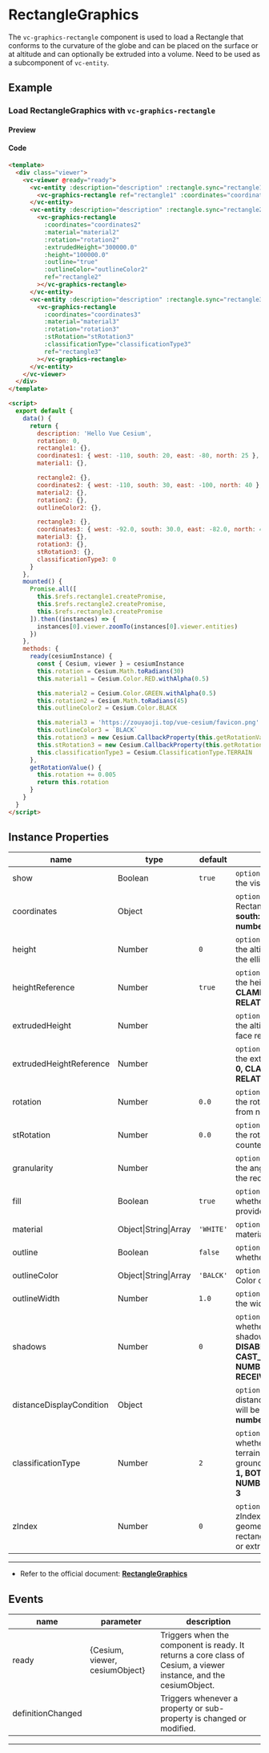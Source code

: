 # RectangleGraphics

The `vc-graphics-rectangle` component is used to load a Rectangle that conforms to the curvature of the globe and can be placed on the surface or at altitude and can optionally be extruded into a volume. Need to be used as a subcomponent of `vc-entity`.

## Example

### Load RectangleGraphics with `vc-graphics-rectangle`

#### Preview

<doc-preview>
    <template>
    <div class="viewer">
      <vc-viewer @ready="ready">
        <vc-entity :description="description" :rectangle.sync="rectangle1">
          <vc-graphics-rectangle ref="rectangle1" :coordinates="coordinates1" :material="material1"></vc-graphics-rectangle>
        </vc-entity>
        <vc-entity :description="description" :rectangle.sync="rectangle2">
          <vc-graphics-rectangle
            :coordinates="coordinates2"
            :material="material2"
            :rotation="rotation2"
            :extrudedHeight="300000.0"
            :height="100000.0"
            :outline="true"
            :outlineColor="outlineColor2"
            ref="rectangle2"
          ></vc-graphics-rectangle>
        </vc-entity>
        <vc-entity :description="description" :rectangle.sync="rectangle3">
          <vc-graphics-rectangle
            :coordinates="coordinates3"
            :material="material3"
            :rotation="rotation3"
            :stRotation="stRotation3"
            :classificationType="classificationType3"
            ref="rectangle3"
          ></vc-graphics-rectangle>
        </vc-entity>
      </vc-viewer>
    </div>
  </template>

  <script>
    export default {
      data() {
        return {
          description: 'Hello Vue Cesium',
          rotation: 0,
          rectangle1: {},
          coordinates1: { west: -110, south: 20, east: -80, north: 25 },
          material1: {},

          rectangle2: {},
          coordinates2: { west: -110, south: 30, east: -100, north: 40 },
          material2: {},
          rotation2: {},
          outlineColor2: {},

          rectangle3: {},
          coordinates3: { west: -92.0, south: 30.0, east: -82.0, north: 40.0 },
          material3: {},
          rotation3: {},
          stRotation3: {},
          classificationType3: 0
        }
      },
      mounted() {
        Promise.all([
          this.$refs.rectangle1.createPromise,
          this.$refs.rectangle2.createPromise,
          this.$refs.rectangle3.createPromise
        ]).then((instances) => {
          instances[0].viewer.zoomTo(instances[0].viewer.entities)
        })
      },
      methods: {
        ready(cesiumInstance) {
          const { Cesium, viewer } = cesiumInstance
          this.rotation = Cesium.Math.toRadians(30)
          this.material1 = Cesium.Color.RED.withAlpha(0.5)

          this.material2 = Cesium.Color.GREEN.withAlpha(0.5)
          this.rotation2 = Cesium.Math.toRadians(45)
          this.outlineColor2 = Cesium.Color.BLACK

          this.material3 = 'https://zouyaoji.top/vue-cesium/favicon.png'
          this.outlineColor3 = `BLACK`
          this.rotation3 = new Cesium.CallbackProperty(this.getRotationValue, false)
          this.stRotation3 = new Cesium.CallbackProperty(this.getRotationValue, false)
          this.classificationType3 = Cesium.ClassificationType.TERRAIN
        },
        getRotationValue() {
          this.rotation += 0.005
          return this.rotation
        }
      }
    }
  </script>
</doc-preview>

#### Code

```html
<template>
  <div class="viewer">
    <vc-viewer @ready="ready">
      <vc-entity :description="description" :rectangle.sync="rectangle1">
        <vc-graphics-rectangle ref="rectangle1" :coordinates="coordinates1" :material="material1"></vc-graphics-rectangle>
      </vc-entity>
      <vc-entity :description="description" :rectangle.sync="rectangle2">
        <vc-graphics-rectangle
          :coordinates="coordinates2"
          :material="material2"
          :rotation="rotation2"
          :extrudedHeight="300000.0"
          :height="100000.0"
          :outline="true"
          :outlineColor="outlineColor2"
          ref="rectangle2"
        ></vc-graphics-rectangle>
      </vc-entity>
      <vc-entity :description="description" :rectangle.sync="rectangle3">
        <vc-graphics-rectangle
          :coordinates="coordinates3"
          :material="material3"
          :rotation="rotation3"
          :stRotation="stRotation3"
          :classificationType="classificationType3"
          ref="rectangle3"
        ></vc-graphics-rectangle>
      </vc-entity>
    </vc-viewer>
  </div>
</template>

<script>
  export default {
    data() {
      return {
        description: 'Hello Vue Cesium',
        rotation: 0,
        rectangle1: {},
        coordinates1: { west: -110, south: 20, east: -80, north: 25 },
        material1: {},

        rectangle2: {},
        coordinates2: { west: -110, south: 30, east: -100, north: 40 },
        material2: {},
        rotation2: {},
        outlineColor2: {},

        rectangle3: {},
        coordinates3: { west: -92.0, south: 30.0, east: -82.0, north: 40.0 },
        material3: {},
        rotation3: {},
        stRotation3: {},
        classificationType3: 0
      }
    },
    mounted() {
      Promise.all([
        this.$refs.rectangle1.createPromise,
        this.$refs.rectangle2.createPromise,
        this.$refs.rectangle3.createPromise
      ]).then((instances) => {
        instances[0].viewer.zoomTo(instances[0].viewer.entities)
      })
    },
    methods: {
      ready(cesiumInstance) {
        const { Cesium, viewer } = cesiumInstance
        this.rotation = Cesium.Math.toRadians(30)
        this.material1 = Cesium.Color.RED.withAlpha(0.5)

        this.material2 = Cesium.Color.GREEN.withAlpha(0.5)
        this.rotation2 = Cesium.Math.toRadians(45)
        this.outlineColor2 = Cesium.Color.BLACK

        this.material3 = 'https://zouyaoji.top/vue-cesium/favicon.png'
        this.outlineColor3 = `BLACK`
        this.rotation3 = new Cesium.CallbackProperty(this.getRotationValue, false)
        this.stRotation3 = new Cesium.CallbackProperty(this.getRotationValue, false)
        this.classificationType3 = Cesium.ClassificationType.TERRAIN
      },
      getRotationValue() {
        this.rotation += 0.005
        return this.rotation
      }
    }
  }
</script>
```

## Instance Properties

<!-- prettier-ignore -->
| name | type | default | description |
| ---- | ---- | ------- | ----------- |
| show | Boolean | `true` | `optional` A boolean Property specifying the visibility of the rectangle. |
| coordinates | Object | | `optional` The Property specifying the Rectangle. **structure: { west: number, south: number, east: number, north: number } in degrees** |
| height | Number | `0` | `optional` A numeric Property specifying the altitude of the rectangle relative to the ellipsoid surface. |
| heightReference | Number | `true` | `optional` A Property specifying what the height is relative to. **NONE: 0, CLAMP_TO_GROUND: 1, RELATIVE_TO_GROUND: 2** |
| extrudedHeight | Number | | `optional` A numeric Property specifying the altitude of the rectangle's extruded face relative to the ellipsoid surface. |
| extrudedHeightReference | Number | | `optional` A Property specifying what the extrudedHeight is relative to. **NONE: 0, CLAMP_TO_GROUND: 1, RELATIVE_TO_GROUND: 2** |
| rotation | Number | `0.0` | `optional` A numeric property specifying the rotation of the rectangle clockwise from north. |
| stRotation | Number | `0.0` | `optional` A numeric property specifying the rotation of the rectangle texture counter-clockwise from north. |
| granularity | Number | | `optional` A numeric Property specifying the angular distance between points on the rectangle. |
| fill | Boolean | `true` | `optional` A boolean Property specifying whether the rectangle is filled with the provided material. |
| material | Object\|String\|Array | `'WHITE'` | `optional` A Property specifying the material used to fill the rectangle. |
| outline | Boolean | `false` | `optional` A boolean Property specifying whether the rectangle is outlined. |
| outlineColor | Object\|String\|Array | `'BALCK'` | `optional` A Property specifying the Color of the outline. |
| outlineWidth | Number | `1.0` | `optional` A numeric Property specifying the width of the outline. |
| shadows | Number | `0` | `optional` An enum Property specifying whether the rectangle casts or receives shadows from each light source. **DISABLED: 0, ENABLED: 1, CAST_ONLY: 2, RECEIVE_ONLY: 3, NUMBER_OF_SHADOW_MODES: 4, RECEIVE_ONLY: 3** |
| distanceDisplayCondition | Object | | `optional` A Property specifying at what distance from the camera that this box will be displayed. **structure: { near: number, far: number }** |
| classificationType | Number | `2` | `optional` An enum Property specifying whether this rectangle will classify terrain, 3D Tiles, or both when on the ground. **TERRAIN: 0, CESIUM_3D_TILE: 1, BOTH: 2, NUMBER_OF_CLASSIFICATION_TYPES: 3** |
| zIndex | Number | `0` | `optional` A Property specifying the zIndex used for ordering ground geometry. Only has an effect if the rectangle is constant and neither height or extrudedHeight are specified. |

---

- Refer to the official document: **[RectangleGraphics](https://cesium.com/docs/cesiumjs-ref-doc/RectangleGraphics.html)**

## Events

<!-- prettier-ignore -->
| name | parameter | description |
| ---- | --------- | ----------- |
| ready | {Cesium, viewer, cesiumObject} | Triggers when the component is ready. It returns a core class of Cesium, a viewer instance, and the cesiumObject. |
| definitionChanged | | Triggers whenever a property or sub-property is changed or modified. |

---
